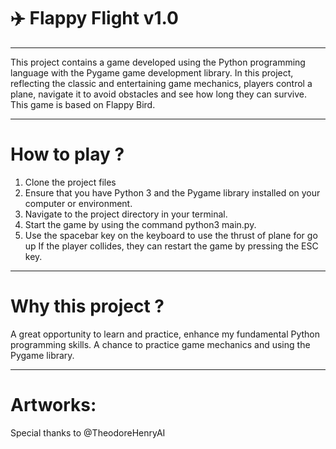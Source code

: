 # ✈️ Flappy Flight v1.0
_________________________________
This project contains a game developed using the Python programming language with the Pygame game development library. In this project, reflecting the classic and entertaining game mechanics, players control a plane, navigate it to avoid obstacles and see how long they can survive. This game is based on Flappy Bird.

_________________________________
# How to play ?
1. Clone the project files
2. Ensure that you have Python 3 and the Pygame library installed on your computer or environment.
3. Navigate to the project directory in your terminal.
4. Start the game by using the command python3 main.py.
5. Use the spacebar key on the keyboard to use the thrust of plane for go up
If the player collides, they can restart the game by pressing the ESC key.

_________________________________
# Why this project ?
A great opportunity to learn and practice, enhance my fundamental Python programming skills.
A chance to practice game mechanics and using the Pygame library.

_________________________________
# Artworks:
Special thanks to @TheodoreHenryAI 

